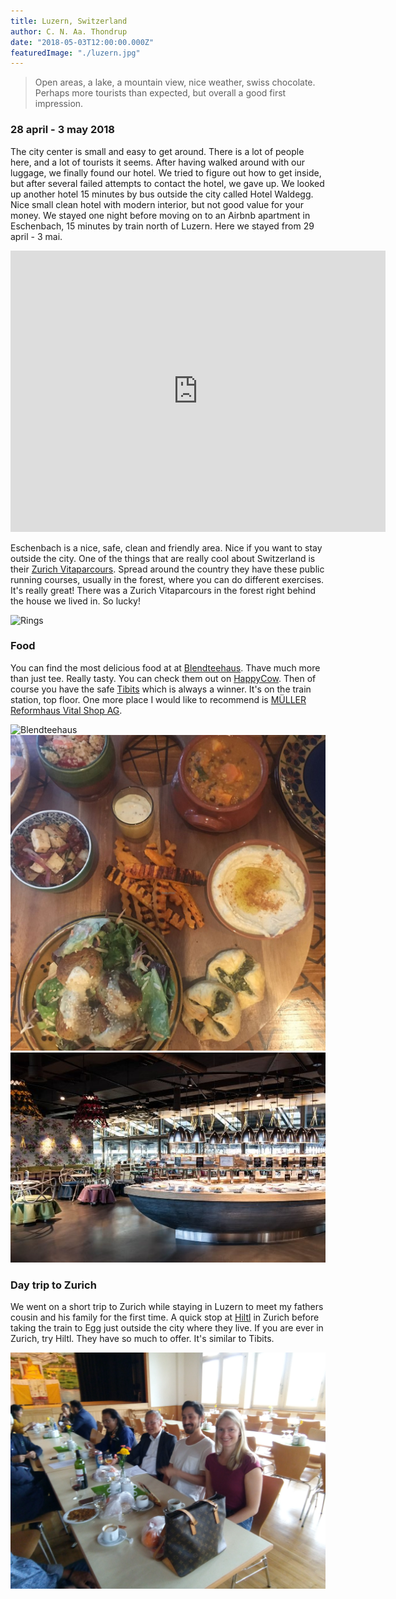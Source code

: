 ```yaml
---
title: Luzern, Switzerland
author: C. N. Aa. Thondrup
date: "2018-05-03T12:00:00.000Z"
featuredImage: "./luzern.jpg"
---
```


> Open areas, a lake, a mountain view, nice weather, swiss chocolate. Perhaps more tourists than expected, but overall a good first impression.

### 28 april - 3 may 2018

The city center is small and easy to get around. There is a lot of people here, and a lot of tourists it seems. After having walked around with our luggage, we finally found our hotel. We tried to figure out how to get inside, but after several failed attempts to contact the hotel, we gave up. We looked up another hotel 15 minutes by bus outside the city called Hotel Waldegg. Nice small clean hotel with modern interior, but not good value for your money. We stayed one night before moving on to an Airbnb apartment in Eschenbach, 15 minutes by train north of Luzern. Here we stayed from 29 april - 3 mai.

<iframe src="https://www.google.com/maps/embed?pb=!1m18!1m12!1m3!1d86984.3466971739!2d8.21209340688269!3d47.05473349553356!2m3!1f0!2f0!3f0!3m2!1i1024!2i768!4f13.1!3m3!1m2!1s0x478ffa2a79547379%3A0xaef02ad1409952af!2sLucerne%2C+Switzerland!5e0!3m2!1sen!2sit!4v1529856826696" width="600" height="450" frameborder="0" style="border:0" allowfullscreen></iframe>

Eschenbach is a nice, safe, clean and friendly area. Nice if you want to stay outside the city. One of the things that are really cool about Switzerland is their [Zurich Vitaparcours](https://www.zurichvitaparcours.ch/de/Finder). Spread around the country they have these public running courses, usually in the forest, where you can do different exercises. It's really great! There was a Zurich Vitaparcours in the forest right behind the house we lived in. So lucky!

![Rings](./rings.jpg 'Zurich Vitaparcour in Eschenbach')

### Food

You can find the most delicious food at at [Blendteehaus](http://blendteehaus.ch/). Thave much more than just tee. Really tasty. You can check them out on [HappyCow](https://www.happycow.net/reviews/blend-teehaus-luzern-86442).
Then of course you have the safe [Tibits](https://www.tibits.ch/de/restaurants#tibits-luzern) which is always a winner. It's on the train station, top floor. One more place I would like to recommend is [MÜLLER Reformhaus Vital Shop AG](https://www.google.com/maps/place/M%C3%9CLLER+Reformhaus+Vital+Shop+AG/@47.05201,8.3051428,3a,75y,90t/data=!3m8!1e2!3m6!1sAF1QipMaekW3oIzKHlTizRx0mM8HIKG-ue-V4oevirB4!2e10!3e12!6shttps:%2F%2Flh5.googleusercontent.com%2Fp%2FAF1QipMaekW3oIzKHlTizRx0mM8HIKG-ue-V4oevirB4%3Dw129-h86-k-no!7i4288!8i2848!4m8!1m2!11m1!2s180FjmycaP5k-OaGoa9lCSBrgrV0!3m4!1s0x478ffb9f070926fb:0x1b6e3402ceea5d70!8m2!3d47.051926!4d8.305192).

![Blendteehaus](./teehaus.jpg 'Blendteehaus')
![Food at Blendteehaus](./teehausfood.jpg 'Food at Blendteehaus')
![Tibits](./tibits.jpg 'Tibits at the train station')

### Day trip to Zurich

We went on a short trip to Zurich while staying in Luzern to meet my fathers cousin and his family for the first time. A quick stop at [Hiltl](https://hiltl.ch/en/) in Zurich before taking the train to Egg just outside the city where they live. If you are ever in Zurich, try Hiltl. They have so much to offer. It's similar to Tibits.

![Tibetan gathering](./tibetan-gathering.jpg 'Tibetan gathering with my fathers cousin')
